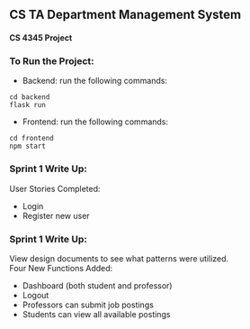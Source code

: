 ## CS TA Department Management System
#### CS 4345 Project
### To Run the Project:
- Backend: run the following commands:
```
cd backend 
flask run
```
-  Frontend: run the following commands:
```
cd frontend
npm start
```
### Sprint 1 Write Up:
User Stories Completed:
- Login
- Register new user

### Sprint 1 Write Up:
View design documents to see what patterns were utilized.  
Four New Functions Added:
- Dashboard (both student and professor)
- Logout
- Professors can submit job postings
- Students can view all available postings  
